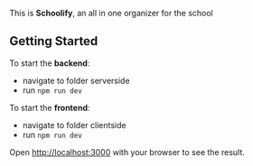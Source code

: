 This is **Schoolify**, an all in one organizer for the school 

## Getting Started

To start the **backend**: 
- navigate to folder serverside
- run `npm run dev`

To start the **frontend**: 
- navigate to folder clientside
- run `npm run dev`


Open [http://localhost:3000](http://localhost:3000) with your browser to see the result.

